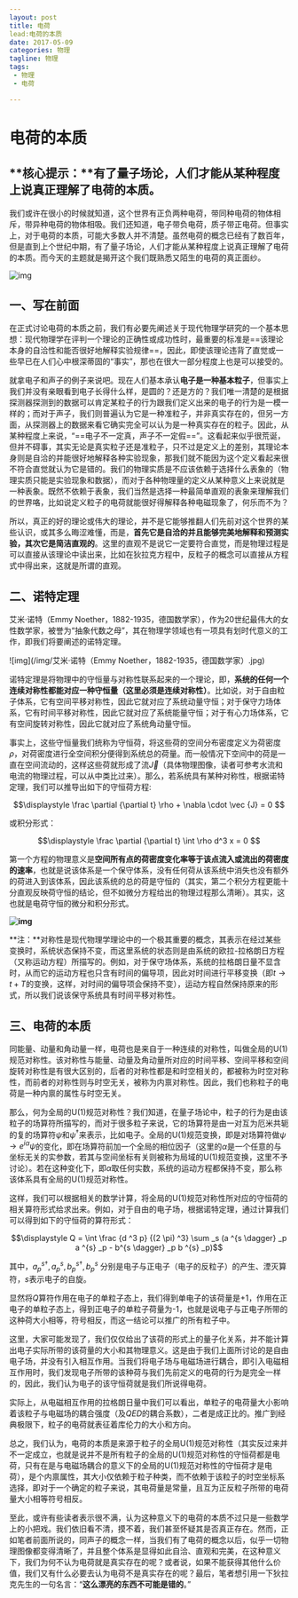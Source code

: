 ```yaml
---
layout: post  
title: 电荷  
lead:电荷的本质  
date: 2017-05-09  
categories: 物理  
tagline: 物理  
tags:  
 - 物理
 - 电荷

---
```


# 电荷的本质

## **核心提示：**有了量子场论，人们才能从某种程度上说真正理解了电荷的本质。

我们或许在很小的时候就知道，这个世界有正负两种电荷，带同种电荷的物体相斥，带异种电荷的物体相吸。我们还知道，电子带负电荷，质子带正电荷。但事实上，对于电荷的本质，可能大多数人并不清楚。虽然电荷的概念已经有了数百年，但是直到上个世纪中期，有了量子场论，人们才能从某种程度上说真正理解了电荷的本质。而今天的主题就是揭开这个我们既熟悉又陌生的电荷的真正面纱。

![img](/img/三代费米子.jpg)

## 一、写在前面

在正式讨论电荷的本质之前，我们有必要先阐述关于现代物理学研究的一个基本思想：现代物理学在评判一个理论的正确性或成功性时，最重要的标准是==该理论本身的自洽性和能否很好地解释实验规律==，因此，即使该理论违背了直觉或一些早已在人们心中根深蒂固的“事实”，那也在很大一部分程度上也是可以接受的。

就拿电子和声子的例子来说吧。现在人们基本承认**电子是一种基本粒子**，但事实上我们并没有亲眼看到电子长得什么样，是圆的？还是方的？我们唯一清楚的是根据探测器探测到的数据可以肯定某粒子的行为跟我们定义出来的电子的行为是一模一样的；而对于声子，我们则普遍认为它是一种准粒子，并非真实存在的，但另一方面，从探测器上的数据来看它确实完全可以认为是一种真实存在的粒子。因此，从某种程度上来说，“==电子不一定真，声子不一定假==”。这看起来似乎很荒诞，但并不碍事，其实无论是真实粒子还是准粒子，只不过是定义上的差别，其理论本身则是自洽的并能很好地解释各种实验现象，那我们就不能因为这个定义看起来很不符合直觉就认为它是错的。我们的物理实质是不应该依赖于选择什么表象的（物理实质只能是实验现象和数据），而对于各种物理量的定义从某种意义上来说就是一种表象。既然不依赖于表象，我们当然是选择一种最简单直观的表象来理解我们的世界咯，比如说定义粒子的电荷就能很好得解释各种电磁现象了，何乐而不为？

所以，真正的好的理论或伟大的理论，并不是它能够推翻人们先前对这个世界的某些认识，或其多么晦涩难懂，而是，**首先它是自洽的并且能够完美地解释和预测实验，其次它是简洁直观的**。这里的直观不是说它一定要符合直觉，而是物理过程是可以直接从该理论中读出来，比如在狄拉克方程中，反粒子的概念可以直接从方程式中得出来，这就是所谓的直观。

## 二、诺特定理

艾米·诺特（Emmy Noether，1882-1935，德国数学家），作为20世纪最伟大的女性数学家，被誉为“抽象代数之母”，其在物理学领域也有一项具有划时代意义的工作，即我们将要阐述的诺特定理。

![img](/img/艾米·诺特（Emmy Noether，1882-1935，德国数学家）.jpg)

诺特定理是将物理中的守恒量与对称性联系起来的一个理论，即，**系统的任何一个连续对称性都能对应一种守恒量（这里必须是连续对称性）**。比如说，对于自由粒子体系，它有空间平移对称性，因此它就对应了系统动量守恒；对于保守力场体系，它有时间平移对称性，因此它就对应了系统能量守恒；对于有心力场体系，它有空间旋转对称性，因此它就对应了系统角动量守恒。

事实上，这些守恒量我们统称为守恒荷，将这些荷的空间分布密度定义为荷密度$\rho$，对荷密度进行全空间积分便得到系统总的荷量。而一般情况下空间中的荷是一直在空间流动的，这样这些荷就形成了流$\vec{J}$（具体物理图像，读者可参考水流和电流的物理过程，可以从中类比过来）。那么，若系统具有某种对称性，根据诺特定理，我们可以推导出如下的守恒荷方程:

$$\displaystyle \frac \partial {\partial t} \rho + \nabla \cdot \vec {J} = 0 $$

或积分形式：

$$\displaystyle \frac \partial {\partial t} \int \rho d^3 x = 0 $$

第一个方程的物理意义是**空间所有点的荷密度变化率等于该点流入或流出的荷密度的速率**，也就是说该体系是一个保守体系，没有任何荷从该系统中消失也没有额外的荷进入到该体系，因此该系统的总的荷是守恒的（其实，第二个积分方程更能十分直观反映荷守恒的结论，但不如微分方程给出的物理过程那么清晰）。其实，这也就是电荷守恒的微分和积分形式。

**![img](/img/诺特定理-电荷守恒.jpg)**

**注：**对称性是现代物理学理论中的一个极其重要的概念，其表示在经过某些变换时，系统状态保持不变，而这里系统的状态则是由系统的欧拉-拉格朗日方程（又称运动方程）所描写的。例如，对于保守场体系，系统的拉格朗日量不显含时，从而它的运动方程也只含有时间的偏导项，因此对时间进行平移变换（即$t \to t+T$的变换，这样，对时间的偏导项会保持不变），运动方程自然保持原来的形式，所以我们说该保守系统具有时间平移对称性。

## 三、电荷的本质

同能量、动量和角动量一样，电荷也是来自于一种连续的对称性，叫做全局的U(1)规范对称性。该对称性与能量、动量及角动量所对应的时间平移、空间平移和空间旋转对称性是有很大区别的，后者的对称性都是和时空相关的，都被称为时空对称性，而前者的对称性则与时空无关，被称为内禀对称性。因此，我们也称粒子的电荷是一种内禀的属性与时空无关。

那么，何为全局的U(1)规范对称性？我们知道，在量子场论中，粒子的行为是由该粒子的场算符所描写的，而对于很多粒子来说，它的场算符是由一对互为厄米共轭的复的场算符$\psi$和$\psi^\dagger$来表示，比如电子。全局的U(1)规范变换，即是对场算符做$\psi \rightarrow e ^ {i \alpha} \psi$的变化，即在场算符前加一个全局的相位因子（这里的$\alpha$是一个任意的与坐标无关的实参数，若其与空间坐标有关则被称为局域的U(1)规范变换，这里不予讨论）。若在这种变化下，即$\alpha$取任何实数，系统的运动方程都保持不变，那么称该体系具有全局的U(1)规范对称性。

这样，我们可以根据相关的数学计算，将全局的U(1)规范对称性所对应的守恒荷的相关算符形式给求出来。例如，对于自由的电子场，根据诺特定理，通过计算我们可以得到如下的守恒荷的算符形式：

$$\displaystyle Q = \int \frac {d ^3 p} {(2 \pi) ^3} \sum _s (a ^{s \dagger} _p a ^{s} _p - b^{s \dagger} _p b ^{s} _p)$$

其中，$a^{s \dagger}_p, a^{s}_p ,b^{s \dagger}_p, b^{s}_p$ 分别是电子与正电子（电子的反粒子）的产生、湮灭算符，$s$表示电子的自旋。

显然将$Q$算符作用在电子的单粒子态上，我们得到单电子的该荷量是+1，作用在正电子的单粒子态上，得到正电子的单粒子荷量为-1，也就是说电子与正电子所带的这种荷大小相等，符号相反，而这一结论可以推广的所有粒子中。

这里，大家可能发现了，我们仅仅给出了该荷的形式上的量子化关系，并不能计算出电子实际所带的该荷量的大小和其物理意义。这是由于我们上面所讨论的是自由电子场，并没有引入相互作用。当我们将电子场与电磁场进行耦合，即引入电磁相互作用时，我们发现电子所带的该种荷与我们先前定义的电荷的行为是完全一样的，因此，我们认为电子的该守恒荷就是我们所说得电荷。

实际上，从电磁相互作用的拉格朗日量中我们可以看出，单粒子的电荷量大小影响着该粒子与电磁场的耦合强度（及$QED$的耦合系数），二者是成正比的。推广到经典极限下，粒子的电荷就表征着库伦力的大小和方向。

总之，我们认为，电荷的本质是来源于粒子的全局U(1)规范对称性（其实反过来并不一定成立，也就是说并不是所有粒子的全局的U(1)规范对称性的守恒荷都是电荷，只有在是与电磁场耦合的意义下的全局的U(1)规范对称性的守恒荷才是电荷），是个内禀属性，其大小仅依赖于粒子种类，而不依赖于该粒子的时空坐标系选择，即对于一个确定的粒子来说，其电荷量是常量，且互为正反粒子所带的电荷量大小相等符号相反。

至此，或许有些读者表示很不满，认为这种意义下的电荷的本质不过只是一些数学上的小把戏。我们依旧看不清，摸不着，我们甚至怀疑其是否真正存在。然而，正如笔者前面所说的，同声子的概念一样，当我们有了电荷的概念以后，似乎一切物理图像都变得清晰了，并且整个体系是显得如此自洽、直观和完美，在这种意义下，我们为何不认为电荷就是真实存在的呢？或者说，如果不能获得其他什么价值，我们又有什么必要去认为电荷不是真实存在的呢？最后，笔者想引用一下狄拉克先生的一句名言：“**这么漂亮的东西不可能是错的**。”